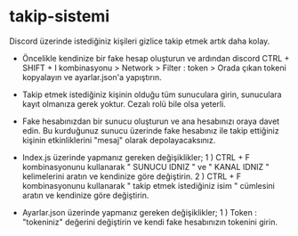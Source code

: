 # takip-sistemi
Discord üzerinde istediğiniz kişileri gizlice takip etmek artık daha kolay.

-  Öncelikle kendinize bir fake hesap oluşturun ve ardından discord CTRL + SHIFT + I kombinasyonu > Network > Filter : token > Orada çıkan tokeni kopyalayın ve ayarlar.json'a yapıştırın.

- Takip etmek istediğiniz kişinin olduğu tüm sunuculara girin, sunuculara kayıt olmanıza gerek yoktur. Cezalı rolü bile olsa yeterli.

- Fake hesabınızdan bir sunucu oluşturun ve ana hesabınızı oraya davet edin. Bu kurduğunuz sunucu üzerinde fake hesabınız ile takip ettiğiniz kişinin etkinliklerini "mesaj" olarak depolayacaksınız.

- Index.js üzerinde yapmanız gereken değişiklikler;
1 ) CTRL + F kombinasyonunu kullanarak " SUNUCU IDNIZ " ve " KANAL IDNIZ " kelimelerini aratın ve kendinize göre değiştirin.
2 ) CTRL + F kombinasyonunu kullanarak " takip etmek istediğiniz isim " cümlesini aratın ve kendinize göre değiştirin.

- Ayarlar.json üzerinde yapmanız gereken değişiklikler;
1 ) Token : "tokeniniz" değerini değiştirin ve kendi fake hesabınızın tokenini girin.
